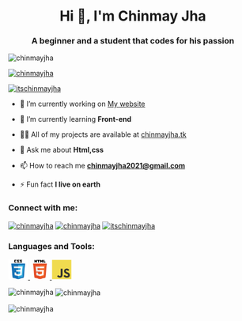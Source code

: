 <h1 align="center">Hi 👋, I'm Chinmay Jha</h1>
<h3 align="center">A beginner and a student that codes for his passion</h3>

<p align="left"> <img src="https://komarev.com/ghpvc/?username=chinmayjha&label=Profile%20views&color=0e75b6&style=flat" alt="chinmayjha" /> </p>

<p align="left"> <a href="https://github.com/ryo-ma/github-profile-trophy"><img src="https://github-profile-trophy.vercel.app/?username=chinmayjha" alt="chinmayjha" /></a> </p>

<p align="left"> <a href="https://twitter.com/itschinmayjha" target="blank"><img src="https://img.shields.io/twitter/follow/itschinmayjha?logo=twitter&style=for-the-badge" alt="itschinmayjha" /></a> </p>

- 🔭 I’m currently working on [My website](chinmayjha.tk)

- 🌱 I’m currently learning **Front-end**

- 👨‍💻 All of my projects are available at [chinmayjha.tk](chinmayjha.tk)

- 💬 Ask me about **Html,css**

- 📫 How to reach me **chinmayjha2021@gmail.com**

- ⚡ Fun fact **I live on earth**

<h3 align="left">Connect with me:</h3>
<p align="left">
<a href="https://codepen.io/itschinmayjha" target="blank"><img align="center" src="https://raw.githubusercontent.com/rahuldkjain/github-profile-readme-generator/master/src/images/icons/Social/codepen.svg" alt="chinmayjha" height="30" width="40" /></a>
<a href="https://dev.to/chinmayjha" target="blank"><img align="center" src="https://raw.githubusercontent.com/rahuldkjain/github-profile-readme-generator/master/src/images/icons/Social/devto.svg" alt="chinmayjha" height="30" width="40" /></a>
<a href="https://twitter.com/itschinmayjha" target="blank"><img align="center" src="https://raw.githubusercontent.com/rahuldkjain/github-profile-readme-generator/master/src/images/icons/Social/twitter.svg" alt="itschinmayjha" height="30" width="40" /></a>
</p>

<h3 align="left">Languages and Tools:</h3>
<p align="left"> <a href="https://www.w3schools.com/css/" target="_blank" rel="noreferrer"> <img src="https://raw.githubusercontent.com/devicons/devicon/master/icons/css3/css3-original-wordmark.svg" alt="css3" width="40" height="40"/> </a> <a href="https://www.w3.org/html/" target="_blank" rel="noreferrer"> <img src="https://raw.githubusercontent.com/devicons/devicon/master/icons/html5/html5-original-wordmark.svg" alt="html5" width="40" height="40"/> </a> <a href="https://developer.mozilla.org/en-US/docs/Web/JavaScript" target="_blank" rel="noreferrer"> <img src="https://raw.githubusercontent.com/devicons/devicon/master/icons/javascript/javascript-original.svg" alt="javascript" width="40" height="40"/> </a> </p>

<p><img align="left" src="https://github-readme-stats.vercel.app/api/top-langs?username=chinmayjha&show_icons=true&locale=en&layout=compact" alt="chinmayjha" /></p>

<p>&nbsp;<img align="center" src="https://github-readme-stats.vercel.app/api?username=chinmayjha&show_icons=true&locale=en" alt="chinmayjha" /></p>

<p><img align="center" src="https://github-readme-streak-stats.herokuapp.com/?user=chinmayjha&" alt="chinmayjha" /></p>

